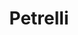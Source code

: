 ---
title: Petrelli
type: sposo
marca: petrelli
logo: /assets/img/abiti-sposo/thumb-petrelli.jpg
---